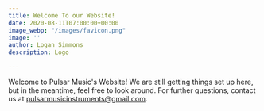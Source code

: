 ```yaml
---
title: Welcome To our Website!
date: 2020-08-11T07:00:00+00:00
image_webp: "/images/favicon.png"
image: ''
author: Logan Simmons
description: Logo

---
```

Welcome to Pulsar Music's Website! We are still getting things set up here, but in the meantime, feel free to look around. For further questions, contact us at pulsarmusicinstruments@gmail.com.